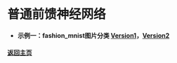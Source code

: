 # 普通前馈神经网络

- #### 示例一：fashion_mnist图片分类 [Version1](./Example_01/V1/main.py)，[Version2](./Example_01/V2/main.py)



#### [返回主页](../README.md)



